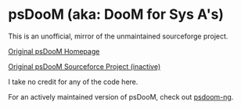 # psDooM (aka: DooM for Sys A's)
This is an unofficial, mirror of the unmaintained sourceforge project.

[Original psDooM Homepage](http://psdoom.sourceforge.net/)

[Original psDooM Sourceforce Project (inactive)](https://sourceforge.net/projects/psdoom/)


I take no credit for any of the code here.


For an actively maintained version of psDooM, check out [psdoom-ng](https://github.com/orsonteodoro/psdoom-ng).
